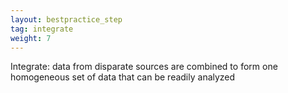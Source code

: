 ```yaml
---
layout: bestpractice_step
tag: integrate
weight: 7
---
```


Integrate: data from disparate sources are combined to form one homogeneous set of data that can be readily analyzed
